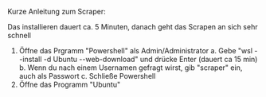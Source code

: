 Kurze Anleitung zum Scraper:

Das installieren dauert ca. 5 Minuten, danach geht das Scrapen an sich sehr schnell

1. Öffne das Prgramm "Powershell" als Admin/Administrator
    a. Gebe "wsl --install -d Ubuntu --web-download" und drücke Enter (dauert ca 15 min)
    b. Wenn du nach einem Usernamen gefragt wirst, gib "scraper" ein, auch als Passwort
    c. Schließe Powershell 
3. Öffne das Programm "Ubuntu"
